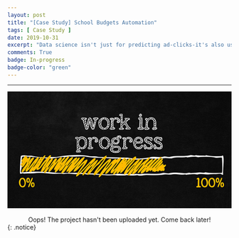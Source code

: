 ```yaml
---
layout: post
title: "[Case Study] School Budgets Automation"
tags: [ Case Study ]
date: 2019-10-31
excerpt: "Data science isn't just for predicting ad-clicks-it's also useful for social impact! This post is a case study from a machine learning competition on DrivenData. I aim to explore a problem related to school district budgeting. By building a model to automatically classify items in a school's budget, it makes it easier and faster for schools to compare their spending with other schools. I'll begin by building a baseline model that is a simple, first-pass approach by processing budget data using NLP and then gradually improve upon the performance of the model using winner tactics."
comments: True
badge: In-progress
badge-color: "green"
---
```


---

![png](/assets/img/wip.jpg)
<center> Oops! The project hasn't been uploaded yet. Come back later! </center>
{: .notice}
